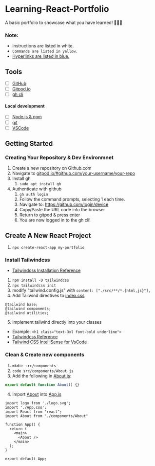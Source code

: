 # Learning-React-Portfolio
A basic portfolio to showcase what you have learned! 👨🏻‍🎓

### Note:

- Instructions are listed in white.
- `Commands are listed in yellow.`
- [Hyperlinks are listed in blue.](./README.md)

## Tools
- [ ] [GitHub](https://github.com/)
- [ ] [Gitpod.io](https://gitpod.io/)
- [ ] [gh cli](https://cli.github.com/)

#### Local development
- [ ] [Node.js & npm](https://nodejs.org/en/download)
- [ ] [git](https://github.com/git-guides/install-git)
- [ ] [VSCode](https://code.visualstudio.com/)

## Getting Started

### Creating Your Repository & Dev Environmnet
1) Create a new repository on Github.com
2) Navigate to [gitpod.io/#github.com/your-username/your-repo](gitpod.io/#github.com/efwoods/Learning-React-Portfolio)
3) Install gh
   1) `sudo apt install gh`
4) Authenticate with github
   1) `gh auth login`
   2) Follow the command prompts, selecting 1 each time.
   3) Navigate to: https://github.com/login/device
   4) Copy/Paste the URL code into the browser
   5) Return to gitpod & press enter
   6) You are now logged in to the gh cli!

## Create A New React Project
1) `npx create-react-app my-portfolio`

### Install Tailwindcss
- [Tailwindcss Installation Reference](https://tailwindcss.com/docs/installation)

1) `npm install -D tailwindcss`
2) `npx tailwindcss init`
3) modify "tailwind.config.js" with   `content: ["./src/**/*.{html,js}"],`
4) Add Tailwind directives to [index.css](./my-portfolio/src/index.css)
```
@tailwind base;
@tailwind components;
@tailwind utilities;
```

5) Implement tailwind directly into your classes 
- Example: `<h1 class="text-3xl font-bold underline">`
- [Tailwindcss Reference](https://nerdcave.com/tailwind-cheat-sheet)
- [Tailwind CSS IntelliSense for VsCode](https://open-vsx.org/vscode/item?itemName=bradlc.vscode-tailwindcss)

### Clean & Create new components
1) `mkdir src/components`
2) `code src/components/About.js`
3) Add the following in [About.js](./my-portfolio/src/components/About.js):
```js
export default function About() {}
```
4) Import [About](./my-portfolio/src/components/About.js) into [App.js](./my-portfolio/src/App.js)

```
import logo from './logo.svg';
import './App.css';
import React from "react";
import About from "./components/About"

function App() {
  return (
    <main>
      <About />
    </main>
  );
}

export default App;
```